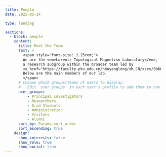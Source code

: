 ```yaml
---
title: People
date: 2025-05-14

type: landing

sections:
  - block: people
    content:
      title: Meet the Team
      text: >
        <span style="font-size: 1.25rem;">
        We are the <em>Lorentz Topological Magnetism Laboratory</em>,  
        a research subgroup within the broader team led by  
        <a href="https://faculty.pku.edu.cn/houyanglong/zh_CN/xsxx/50668/list/index.htm" target="_blank">Prof. Yanglong Hou</a> at Peking University.  
        Below are the main members of our lab.
        </span>
      # Choose which groups/teams of users to display.
      #   Edit `user_groups` in each user's profile to add them to one or more of these groups.
      user_groups:
          - Principal Investigators
          - Researchers
          - Grad Students
          - Administration
          - Visitors
          - Alumni
      sort_by: Params.sort_order
      sort_ascending: true
    design:
      show_interests: false
      show_role: true
      show_social: true
---
```

